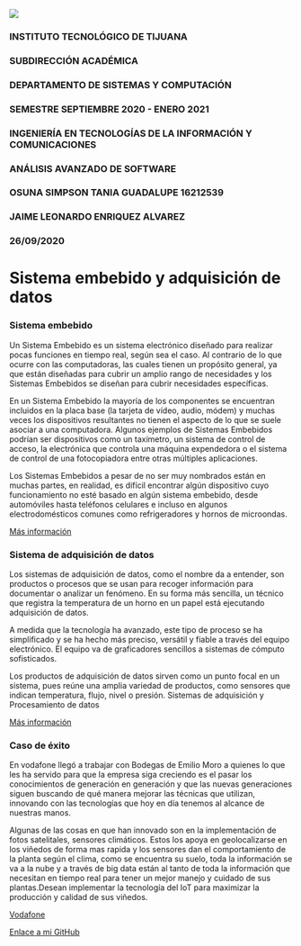 ![](https://scontent.ftij2-1.fna.fbcdn.net/v/t1.0-9/103723887_2899446596820568_7787129753345983168_o.png?_nc_cat=103&_nc_sid=e3f864&_nc_eui2=AeFAVfjZwCueZ2W77rJBG7dsjmaTocGi4iKOZpOhwaLiIrA7wLxY8AdWlLbyer0xBxFO6WPnWxCYL7ioaqT54xjj&_nc_ohc=nZmq4vXP5cEAX--XePm&_nc_ht=scontent.ftij2-1.fna&oh=ad2ed9481bda61888076dc245ffc75c9&oe=5F95ECCD)

### INSTITUTO TECNOLÓGICO DE TIJUANA
### SUBDIRECCIÓN ACADÉMICA
### DEPARTAMENTO DE SISTEMAS Y COMPUTACIÓN
### SEMESTRE SEPTIEMBRE 2020 - ENERO 2021

### INGENIERÍA EN TECNOLOGÍAS DE LA INFORMACIÓN Y COMUNICACIONES

### ANÁLISIS AVANZADO DE SOFTWARE

### OSUNA SIMPSON TANIA GUADALUPE 16212539

### JAIME LEONARDO ENRIQUEZ ALVAREZ

### 26/09/2020




# Sistema embebido y adquisición de datos

### Sistema embebido
Un Sistema Embebido es un sistema electrónico diseñado para realizar pocas funciones en tiempo real, según sea el caso. Al contrario de lo que ocurre con las computadoras, las cuales tienen un propósito general, ya que están diseñadas para cubrir un amplio rango de necesidades y los Sistemas Embebidos se diseñan para cubrir necesidades específicas.

En un Sistema Embebido la mayoría de los componentes se encuentran incluidos en la placa base (la tarjeta de vídeo, audio, módem) y muchas veces los dispositivos resultantes no tienen el aspecto de lo que se suele asociar a una computadora. Algunos ejemplos de Sistemas Embebidos podrían ser dispositivos como un taxímetro, un sistema de control de acceso, la electrónica que controla una máquina expendedora o el sistema de control de una fotocopiadora entre otras múltiples aplicaciones.

Los Sistemas Embebidos a pesar de no ser muy nombrados están en muchas partes, en realidad, es difícil encontrar algún dispositivo cuyo funcionamiento no esté basado en algún sistema embebido, desde automóviles hasta teléfonos celulares e incluso en algunos electrodomésticos comunes como refrigeradores y hornos de microondas.

[Más información](https://rua.ua.es/dspace/bitstream/10045/19119/1/Sistemas%20de%20adquisici%C3%B3n%20y%20Procesamiento%20de%20datos.pdf)

### Sistema de adquisición de datos
Los sistemas de adquisición de datos, como el nombre da a entender, son productos o procesos que se usan para recoger información para documentar o analizar un fenómeno. En su forma más sencilla, un técnico que registra la temperatura de un horno en un papel está ejecutando adquisición de datos.

A medida que la tecnología ha avanzado, este tipo de proceso se ha simplificado y se ha hecho más preciso, versátil y fiable a través del equipo electrónico. El equipo va de graficadores sencillos a sistemas de cómputo sofisticados.

Los productos de adquisición de datos sirven como un punto focal en un sistema, pues reúne una amplia variedad de productos, como sensores que indican temperatura, flujo, nivel o presión.
Sistemas de adquisición y Procesamiento de datos

[Más información](http://exa.unne.edu.ar/informatica/SO/RamosAgustina-TpSO.pdf)

### Caso de éxito
En vodafone llegó a trabajar con Bodegas de Emilio Moro a quienes lo que les ha servido para que la empresa siga creciendo es el pasar los conocimientos de generación en generación y que las nuevas generaciones siguen buscando de qué manera mejorar las técnicas que utilizan, innovando con las tecnologías que hoy en día tenemos al alcance de nuestras manos.

Algunas de las cosas en que han innovado son en la implementación de fotos satelitales, sensores climáticos. Estos los apoya en geolocalizarse en los viñedos de forma mas rapida y los sensores dan el comportamiento de la planta según el clima, como se encuentra su suelo, toda la información se va a la nube y a través de big data están al tanto de toda la información que necesitan en tiempo real para tener un mejor manejo y cuidado de sus plantas.Desean implementar la tecnología del IoT para maximizar la producción y calidad de sus viñedos.

[Vodafone](https://www.saladeprensa.vodafone.es/c/notas-prensa/np_emilio_moro/)

[Enlace a mi GitHub](https://github.com/osunatania12)


